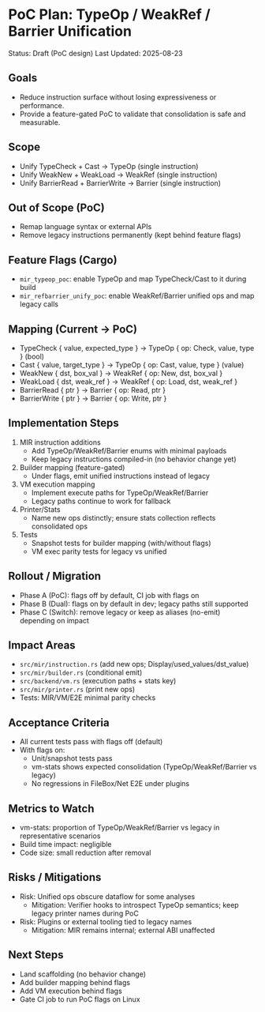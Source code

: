 # PoC Plan: TypeOp / WeakRef / Barrier Unification

Status: Draft (PoC design)
Last Updated: 2025-08-23

## Goals
- Reduce instruction surface without losing expressiveness or performance.
- Provide a feature-gated PoC to validate that consolidation is safe and measurable.

## Scope
- Unify TypeCheck + Cast → TypeOp (single instruction)
- Unify WeakNew + WeakLoad → WeakRef (single instruction)
- Unify BarrierRead + BarrierWrite → Barrier (single instruction)

## Out of Scope (PoC)
- Remap language syntax or external APIs
- Remove legacy instructions permanently (kept behind feature flags)

## Feature Flags (Cargo)
- `mir_typeop_poc`: enable TypeOp and map TypeCheck/Cast to it during build
- `mir_refbarrier_unify_poc`: enable WeakRef/Barrier unified ops and map legacy calls

## Mapping (Current → PoC)
- TypeCheck { value, expected_type } → TypeOp { op: Check, value, type } (bool)
- Cast { value, target_type } → TypeOp { op: Cast, value, type } (value)
- WeakNew { dst, box_val } → WeakRef { op: New, dst, box_val }
- WeakLoad { dst, weak_ref } → WeakRef { op: Load, dst, weak_ref }
- BarrierRead { ptr } → Barrier { op: Read, ptr }
- BarrierWrite { ptr } → Barrier { op: Write, ptr }

## Implementation Steps
1) MIR instruction additions
   - Add TypeOp/WeakRef/Barrier enums with minimal payloads
   - Keep legacy instructions compiled-in (no behavior change yet)
2) Builder mapping (feature-gated)
   - Under flags, emit unified instructions instead of legacy
3) VM execution mapping
   - Implement execute paths for TypeOp/WeakRef/Barrier
   - Legacy paths continue to work for fallback
4) Printer/Stats
   - Name new ops distinctly; ensure stats collection reflects consolidated ops
5) Tests
   - Snapshot tests for builder mapping (with/without flags)
   - VM exec parity tests for legacy vs unified

## Rollout / Migration
- Phase A (PoC): flags off by default, CI job with flags on
- Phase B (Dual): flags on by default in dev; legacy paths still supported
- Phase C (Switch): remove legacy or keep as aliases (no-emit) depending on impact

## Impact Areas
- `src/mir/instruction.rs` (add new ops; Display/used_values/dst_value)
- `src/mir/builder.rs` (conditional emit)
- `src/backend/vm.rs` (execution paths + stats key)
- `src/mir/printer.rs` (print new ops)
- Tests: MIR/VM/E2E minimal parity checks

## Acceptance Criteria
- All current tests pass with flags off (default)
- With flags on:
  - Unit/snapshot tests pass
  - vm-stats shows expected consolidation (TypeOp/WeakRef/Barrier vs legacy)
  - No regressions in FileBox/Net E2E under plugins

## Metrics to Watch
- vm-stats: proportion of TypeOp/WeakRef/Barrier vs legacy in representative scenarios
- Build time impact: negligible
- Code size: small reduction after removal

## Risks / Mitigations
- Risk: Unified ops obscure dataflow for some analyses
  - Mitigation: Verifier hooks to introspect TypeOp semantics; keep legacy printer names during PoC
- Risk: Plugins or external tooling tied to legacy names
  - Mitigation: MIR remains internal; external ABI unaffected

## Next Steps
- Land scaffolding (no behavior change)
- Add builder mapping behind flags
- Add VM execution behind flags
- Gate CI job to run PoC flags on Linux

